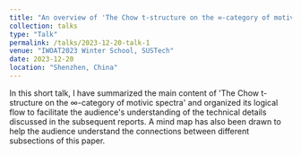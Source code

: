 ```yaml
---
title: "An overview of 'The Chow t-structure on the ∞-category of motivic spectra'."
collection: talks
type: "Talk"
permalink: /talks/2023-12-20-talk-1
venue: "IWOAT2023 Winter School, SUSTech"
date: 2023-12-20
location: "Shenzhen, China"
---
```


In this short talk, I have summarized the main content of 'The Chow t-structure on the $\infty$-category of motivic spectra' and organized its logical flow to facilitate the audience's understanding of the technical details discussed in the subsequent reports. A mind map has also been drawn to help the audience understand the connections between different subsections of this paper.
